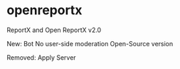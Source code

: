 # openreportx
ReportX and Open ReportX v2.0

New:
Bot
No user-side moderation
Open-Source version

Removed:
Apply Server
